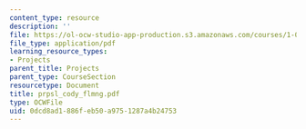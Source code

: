 ```yaml
---
content_type: resource
description: ''
file: https://ol-ocw-studio-app-production.s3.amazonaws.com/courses/1-054-mechanics-and-design-of-concrete-structures-spring-2004/0dcd8ad1886feb50a9751287a4b24753_prpsl_cody_flmng.pdf
file_type: application/pdf
learning_resource_types:
- Projects
parent_title: Projects
parent_type: CourseSection
resourcetype: Document
title: prpsl_cody_flmng.pdf
type: OCWFile
uid: 0dcd8ad1-886f-eb50-a975-1287a4b24753
---
```

